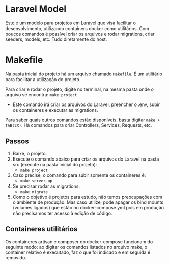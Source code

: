 # Laravel Model

Este é um modelo para projetos em Laravel que visa facilitar o desenvolvimento, utilizando containers docker como utilitários.
Com poucos comandos é possível criar os arquivos e rodar migrations, criar seeders, models, etc. Tudo diretamente do host.

# Makefile

Na pasta inicial do projeto há um arquivo chamado `Makefile`. É um utilitário para facilitar a utilização do projeto.

Para criar e rodar o projeto, digite no terminal, na mesma pasta onde o arquivo se encontra:
`make project`
- Este comando irá criar os arquivos do Laravel, preencher o .env, subir os containeres e executar as migrations.

Para saber quais outros comandos estão disponíveis, basta digitar `make + TAB(2X)`. Há comandos para criar Controllers, Services, Requests, etc.


## Passos

1. Baixe, o projeto.
2. Execute o comando abaixo para criar os arquivos do Laravel na pasta src (execute na pasta inicial do projeto):
    - ```make project```
3. Caso precise, o comando para subir somente os containeres é:
    - ```make server-up```
4. Se precisar rodar as migrations:
    - ```make migrate```
5. Como o objetivo é projetos para estudo, não temos preocupações com o ambiente de produção. Mas caso utilize, pode apagar os bind mounts (volumes ligados) que estão no docker-compose.yml pois em produção não precisamos ter acesso à edição de código.

## Containeres utilitários
Os containeres artisan e composer do docker-compose funcionam do seguinte modo: ao digitar os comandos listados no arquivo make, o container relativo é executado, faz o que foi indicado e em seguida é removido.


